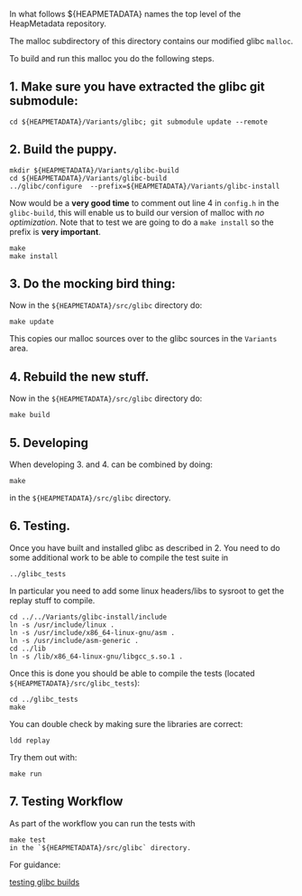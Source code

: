 In what follows  ${HEAPMETADATA} names the top level of the HeapMetadata
repository.

The malloc subdirectory of this directory contains our modified glibc `malloc`.

To build and run this malloc you do the following steps.


## 1.  Make sure you have extracted the glibc git submodule:

```
cd ${HEAPMETADATA}/Variants/glibc; git submodule update --remote
```

## 2. Build the puppy.

```
mkdir ${HEAPMETADATA}/Variants/glibc-build
cd ${HEAPMETADATA}/Variants/glibc-build
../glibc/configure  --prefix=${HEAPMETADATA}/Variants/glibc-install
```
Now would be a **very good time** to comment out line 4 in `config.h` in the
`glibc-build`, this will enable us to build our version of malloc with 
*no optimization*.
Note that to test we are going to do a `make install` so the prefix is 
**very important**.
```
make
make install
```

## 3. Do the mocking bird thing:

Now in the `${HEAPMETADATA}/src/glibc` directory do:

```
make update
```
This copies our malloc sources over to the glibc sources in the
`Variants` area.

## 4. Rebuild the new stuff.

Now in the `${HEAPMETADATA}/src/glibc` directory do:

```
make build
```

## 5. Developing

When developing 3. and 4. can be combined by doing:

```
make
```
in the `${HEAPMETADATA}/src/glibc` directory.


## 6. Testing. 

Once you have built and installed glibc as described in 2.
You need to do some additional work to be able to compile the test
suite in 
```
../glibc_tests
```
In particular you need to add some linux headers/libs to sysroot
to get the replay stuff to compile.
```
cd ../../Variants/glibc-install/include
ln -s /usr/include/linux . 
ln -s /usr/include/x86_64-linux-gnu/asm .
ln -s /usr/include/asm-generic .
cd ../lib
ln -s /lib/x86_64-linux-gnu/libgcc_s.so.1 .
```
Once this is done you should be able to compile the tests (located `${HEAPMETADATA}/src/glibc_tests`):
```
cd ../glibc_tests
make
```
You can double check by making sure the libraries are correct:
```
ldd replay
```
Try them out with:
```
make run
```

## 7. Testing Workflow

As part of the workflow you can run the tests with 
```
make test
in the `${HEAPMETADATA}/src/glibc` directory.
```


For guidance:

[testing glibc builds](https://sourceware.org/glibc/wiki/Testing/Builds)

